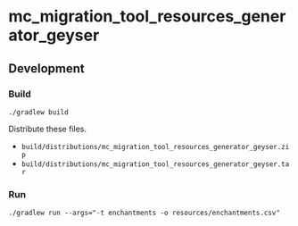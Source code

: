 # mc_migration_tool_resources_generator_geyser

## Development

### Build

```shell
./gradlew build
```

Distribute these files.

- `build/distributions/mc_migration_tool_resources_generator_geyser.zip`
- `build/distributions/mc_migration_tool_resources_generator_geyser.tar`

### Run

```shell
./gradlew run --args="-t enchantments -o resources/enchantments.csv"
```
